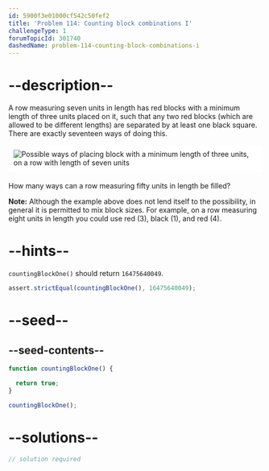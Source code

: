 ```yaml
---
id: 5900f3e01000cf542c50fef2
title: 'Problem 114: Counting block combinations I'
challengeType: 1
forumTopicId: 301740
dashedName: problem-114-counting-block-combinations-i
---
```


# --description--

A row measuring seven units in length has red blocks with a minimum length of three units placed on it, such that any two red blocks (which are allowed to be different lengths) are separated by at least one black square. There are exactly seventeen ways of doing this.

<img alt="Possible ways of placing block with a minimum length of three units, on a row with length of seven units" src="https://cdn.freecodecamp.org/curriculum/project-euler/counting-block-combinations-i.png" style="background-color: white; padding: 10px; display: block; margin-right: auto; margin-left: auto; margin-bottom: 1.2rem;">

How many ways can a row measuring fifty units in length be filled?

**Note:** Although the example above does not lend itself to the possibility, in general it is permitted to mix block sizes. For example, on a row measuring eight units in length you could use red (3), black (1), and red (4).

# --hints--

`countingBlockOne()` should return `16475640049`.

```js
assert.strictEqual(countingBlockOne(), 16475640049);
```

# --seed--

## --seed-contents--

```js
function countingBlockOne() {

  return true;
}

countingBlockOne();
```

# --solutions--

```js
// solution required
```
